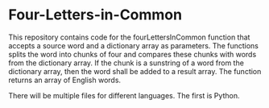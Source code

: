 # Four-Letters-in-Common

This repository contains code for the fourLettersInCommon function that accepts a source word and a dictionary array as parameters.
The functions splits the word into chunks of four and compares these chunks with words from the dictionary array. If the chunk is a
sunstring of a word from the dictionary array, then the word shall be added to a result array.
The function returns an array of English words.

There will be multiple files for different languages. The first is Python.
